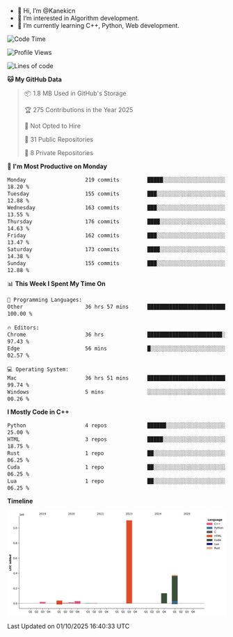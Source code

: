 - 👋 Hi, I’m @Kanekicn
- 👀 I’m interested in Algorithm development.
- 🌱 I’m currently learning C++, Python, Web development.

<!---
cotecsz/cotecsz is a ✨ special ✨ repository because its `README.md` (this file) appears on your GitHub profile.
You can click the Preview link to take a look at your changes.
--->

<!--START_SECTION:waka-->
![Code Time](http://img.shields.io/badge/Code%20Time-4%2C618%20hrs%2010%20mins-blue)

![Profile Views](http://img.shields.io/badge/Profile%20Views-0-blue)

![Lines of code](https://img.shields.io/badge/From%20Hello%20World%20I%27ve%20Written-1.7%20million%20lines%20of%20code-blue)

**🐱 My GitHub Data** 

> 📦 1.8 MB Used in GitHub's Storage 
 > 
> 🏆 275 Contributions in the Year 2025
 > 
> 🚫 Not Opted to Hire
 > 
> 📜 31 Public Repositories 
 > 
> 🔑 8 Private Repositories 
 > 
📅 **I'm Most Productive on Monday** 

```text
Monday                   219 commits         █████░░░░░░░░░░░░░░░░░░░░   18.20 % 
Tuesday                  155 commits         ███░░░░░░░░░░░░░░░░░░░░░░   12.88 % 
Wednesday                163 commits         ███░░░░░░░░░░░░░░░░░░░░░░   13.55 % 
Thursday                 176 commits         ████░░░░░░░░░░░░░░░░░░░░░   14.63 % 
Friday                   162 commits         ███░░░░░░░░░░░░░░░░░░░░░░   13.47 % 
Saturday                 173 commits         ████░░░░░░░░░░░░░░░░░░░░░   14.38 % 
Sunday                   155 commits         ███░░░░░░░░░░░░░░░░░░░░░░   12.88 % 
```


📊 **This Week I Spent My Time On** 

```text
💬 Programming Languages: 
Other                    36 hrs 57 mins      █████████████████████████   100.00 % 

🔥 Editors: 
Chrome                   36 hrs              ████████████████████████░   97.43 % 
Edge                     56 mins             █░░░░░░░░░░░░░░░░░░░░░░░░   02.57 % 

💻 Operating System: 
Mac                      36 hrs 51 mins      █████████████████████████   99.74 % 
Windows                  5 mins              ░░░░░░░░░░░░░░░░░░░░░░░░░   00.26 % 
```

**I Mostly Code in C++** 

```text
Python                   4 repos             ██████░░░░░░░░░░░░░░░░░░░   25.00 % 
HTML                     3 repos             █████░░░░░░░░░░░░░░░░░░░░   18.75 % 
Rust                     1 repo              ██░░░░░░░░░░░░░░░░░░░░░░░   06.25 % 
Cuda                     1 repo              ██░░░░░░░░░░░░░░░░░░░░░░░   06.25 % 
Lua                      1 repo              ██░░░░░░░░░░░░░░░░░░░░░░░   06.25 % 
```



**Timeline**

![Lines of Code chart](https://raw.githubusercontent.com/Kanekicn/Kanekicn/master/assets/bar_graph.png)


 Last Updated on 01/10/2025 16:40:33 UTC
<!--END_SECTION:waka-->
